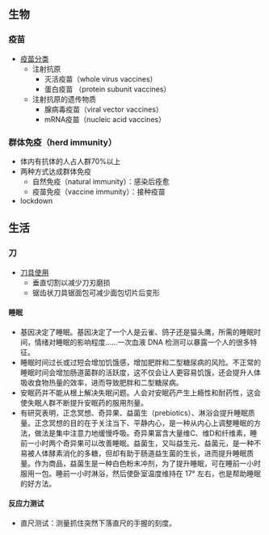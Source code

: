 ## 生物
### 疫苗
- <a href = "https://www.youtube.com/watch?v=lFjIVIIcCvc">疫苗分类</a>
  - 注射抗原
    - 灭活疫苗（whole virus vaccines）
    - 蛋白疫苗 （protein subunit vaccines）
  - 注射抗原的遗传物质
    - 腺病毒疫苗（viral vector vaccines）
    - mRNA疫苗（nucleic acid vaccines）
### 群体免疫（herd immunity）
- 体内有抗体的人占人群70%以上
- 两种方式达成群体免疫
  - 自然免疫（natural immunity）：感染后痊愈
  - 疫苗免疫（vaccine immunity）：接种疫苗
- lockdown
## 生活
### 刀
- <a href = "https://zhuanlan.zhihu.com/p/471377591">刀具使用</a>
  - 垂直切割以减少刀刃磨损
  - 锯齿状刀具锯面包可减少面包切片后变形
#### 睡眠
- 基因决定了睡眠。基因决定了一个人是云雀、鸽子还是猫头鹰，所需的睡眠时间，情绪对睡眠的影响程度……一次血液 DNA 检测可以暴露一个人的很多特征。
- 睡眠时间过长或过短会增加饥饿感，增加肥胖和二型糖尿病的风险。不正常的睡眠时间会增加肠道菌群的活跃度，这不仅会让人更容易饥饿，还会提升人体吸收食物热量的效率，进而导致肥胖和二型糖尿病。
- 安眠药并不能从根上解决失眠问题。人会对安眠药产生上瘾性和耐药性，这会使失眠人群不断提升安眠药的服用剂量。
- 有研究表明，正念冥想、奇异果、益菌生（prebiotics）、淋浴会提升睡眠质量。正念冥想的目的在于关注当下、平静内心，是一种从内心上调整睡眠的方法，做法是集中注意力地缓慢呼吸。奇异果富含大量维C、维D和纤维素，睡前一小时两个奇异果可以改善睡眠。益菌生，又叫益生元、益菌元，是一种不易被人体酵素消化的多糖，但却有助于肠道益生菌的生长，进而提升睡眠质量。作为商品，益菌生是一种白色粉末冲剂，为了提升睡眠，可在睡前一小时服用一包。睡前一小时淋浴，然后使卧室温度维持在 17° 左右，也是帮助睡眠的好方法。
#### 反应力测试
- 直尺测试：测量抓住突然下落直尺的手握的刻度。
